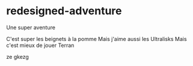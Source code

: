 # redesigned-adventure
Une super aventure

C'est super les beignets à la pomme
Mais j'aime aussi les Ultralisks
Mais c'est mieux de jouer Terran


ze
gkezg
